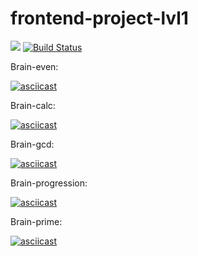 # frontend-project-lvl1
<a href="https://codeclimate.com/github/wesydi/frontend-project-lvl1/maintainability"><img src="https://api.codeclimate.com/v1/badges/c6700012de73600218d7/maintainability" /></a>
[![Build Status](https://travis-ci.com/wesydi/frontend-project-lvl1.svg?branch=master)](https://travis-ci.com/wesydi/frontend-project-lvl1)

Brain-even:

[![asciicast](https://asciinema.org/a/Os4hf2vHuSBHngOXGKWlr3DRq.svg)](https://asciinema.org/a/Os4hf2vHuSBHngOXGKWlr3DRq)

Brain-calc:

[![asciicast](https://asciinema.org/a/jXqH1629HNzxDQu2wEBzUA6lJ.svg)](https://asciinema.org/a/jXqH1629HNzxDQu2wEBzUA6lJ)

Brain-gcd:

[![asciicast](https://asciinema.org/a/7Wrr6VCsgw081P1IWm5zHll1w.svg)](https://asciinema.org/a/7Wrr6VCsgw081P1IWm5zHll1w)

Brain-progression:

[![asciicast](https://asciinema.org/a/EN7OpXJKtzwCSuhk2hCBeaCIZ.svg)](https://asciinema.org/a/EN7OpXJKtzwCSuhk2hCBeaCIZ)

Brain-prime:

[![asciicast](https://asciinema.org/a/xAHqugUSp0xwXQdkzeg9J5YGq.svg)](https://asciinema.org/a/xAHqugUSp0xwXQdkzeg9J5YGq)
